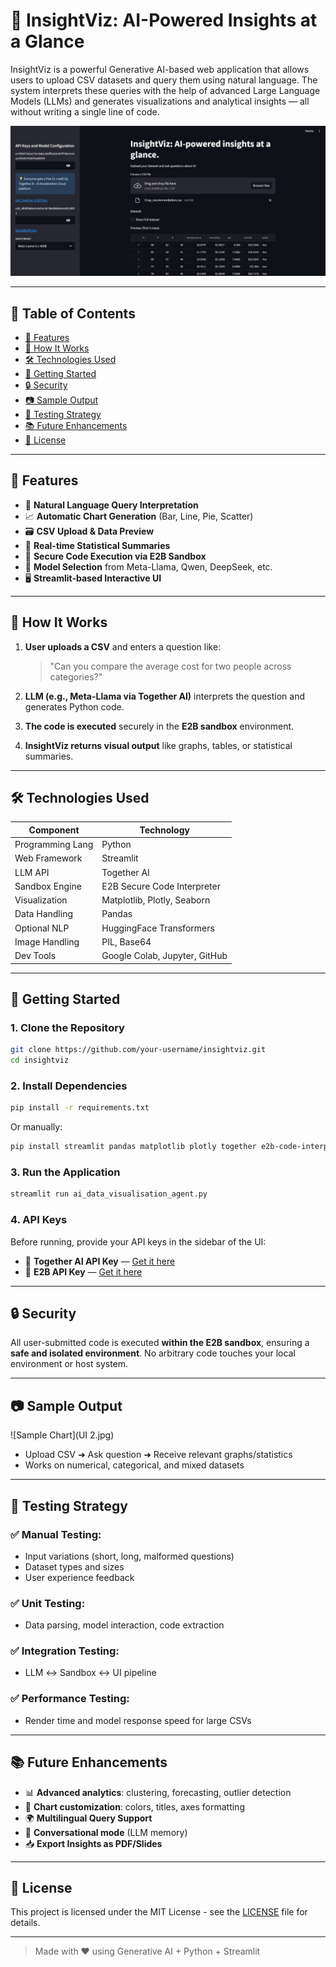 
# 🚀 InsightViz: AI-Powered Insights at a Glance

InsightViz is a powerful Generative AI-based web application that allows users to upload CSV datasets and query them using natural language. The system interprets these queries with the help of advanced Large Language Models (LLMs) and generates visualizations and analytical insights — all without writing a single line of code.

![InsightViz UI](./UI%201.jpg)


---

## 📌 Table of Contents

- [🎯 Features](#-features)
- [🧠 How It Works](#-how-it-works)
- [🛠️ Technologies Used](#-technologies-used)
- [🚀 Getting Started](#-getting-started)
- [🔒 Security](#-security)
- [📷 Sample Output](#-sample-output)
- [🧪 Testing Strategy](#-testing-strategy)
- [📚 Future Enhancements](#-future-enhancements)
- [🧾 License](#-license)

---

## 🎯 Features

- 🧠 **Natural Language Query Interpretation**
- 📈 **Automatic Chart Generation** (Bar, Line, Pie, Scatter)
- 🗃️ **CSV Upload & Data Preview**
- 🧾 **Real-time Statistical Summaries**
- 🔐 **Secure Code Execution via E2B Sandbox**
- 🔄 **Model Selection** from Meta-Llama, Qwen, DeepSeek, etc.
- 🖥️ **Streamlit-based Interactive UI**

---

## 🧠 How It Works

1. **User uploads a CSV** and enters a question like:
   > "Can you compare the average cost for two people across categories?"

2. **LLM (e.g., Meta-Llama via Together AI)** interprets the question and generates Python code.

3. **The code is executed** securely in the **E2B sandbox** environment.

4. **InsightViz returns visual output** like graphs, tables, or statistical summaries.

---

## 🛠️ Technologies Used

| Component         | Technology                          |
|------------------|-------------------------------------|
| Programming Lang | Python                              |
| Web Framework    | Streamlit                           |
| LLM API          | Together AI                         |
| Sandbox Engine   | E2B Secure Code Interpreter         |
| Visualization    | Matplotlib, Plotly, Seaborn         |
| Data Handling    | Pandas                              |
| Optional NLP     | HuggingFace Transformers            |
| Image Handling   | PIL, Base64                         |
| Dev Tools        | Google Colab, Jupyter, GitHub       |

---

## 🚀 Getting Started

### 1. Clone the Repository

```bash
git clone https://github.com/your-username/insightviz.git
cd insightviz
````

### 2. Install Dependencies

```bash
pip install -r requirements.txt
```

Or manually:

```bash
pip install streamlit pandas matplotlib plotly together e2b-code-interpreter Pillow
```

### 3. Run the Application

```bash
streamlit run ai_data_visualisation_agent.py
```

### 4. API Keys

Before running, provide your API keys in the sidebar of the UI:

* 🔑 **Together AI API Key** — [Get it here](https://api.together.ai/signin)
* 🔑 **E2B API Key** — [Get it here](https://e2b.dev/docs/legacy/getting-started/api-key)

---

## 🔒 Security

All user-submitted code is executed **within the E2B sandbox**, ensuring a **safe and isolated environment**. No arbitrary code touches your local environment or host system.

---

## 📷 Sample Output

![Sample Chart](UI 2.jpg) <!-- Optional: Replace with your own -->

* Upload CSV ➜ Ask question ➜ Receive relevant graphs/statistics
* Works on numerical, categorical, and mixed datasets

---

## 🧪 Testing Strategy

### ✅ Manual Testing:

* Input variations (short, long, malformed questions)
* Dataset types and sizes
* User experience feedback

### ✅ Unit Testing:

* Data parsing, model interaction, code extraction

### ✅ Integration Testing:

* LLM ↔ Sandbox ↔ UI pipeline

### ✅ Performance Testing:

* Render time and model response speed for large CSVs

---

## 📚 Future Enhancements

* 📊 **Advanced analytics**: clustering, forecasting, outlier detection
* 🎨 **Chart customization**: colors, titles, axes formatting
* 🌍 **Multilingual Query Support**
* 💬 **Conversational mode** (LLM memory)
* 📥 **Export Insights as PDF/Slides**

---

## 🧾 License

This project is licensed under the MIT License - see the [LICENSE](LICENSE) file for details.

---

> Made with ❤️ using Generative AI + Python + Streamlit

```

